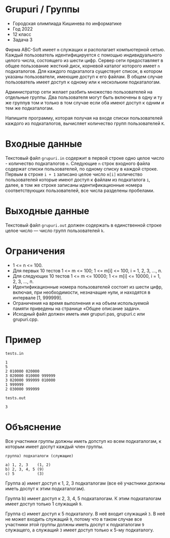 # Grupuri / Группы
* Городская олимпиада Кишинева по информатике
* Год 2022
* 12 класс
* Задача 3

Фирма ABC-Soft имеет `m` служащих и располагает компьютерной сетью. Каждый пользователь идентифицируется с помощью индивидуального целого числа, состоящего из шести цифр. Сервер сети предоставляет в общее пользование жесткий диск, корневой каталог которого имеет `n` подкаталогов. Для каждого подкаталога существует список, в котором указаны пользователи, имеющие доступ к его файлам. В общем случае
пользователь имеет доступ к одному или к нескольким подкаталогам. 


Администратор сети желает разбить множество пользователей на отдельные группы. Два пользователя могут быть включены в одну и ту же группув том и только в том случае если оба имеют доступ к одним и тем же подкаталогам.


Напишите программу, которая получая на входе списки пользователей каждого из подкаталогов, вычисляет количество групп пользователей `К`.

# Входные данные
Текстовый файл `grupuri.in` содержит в первой строке одно целое число - количество подкаталогов `n`. Следующие `n` строк входного файла содержат списки пользователей, по одному списку в каждой строке. Первым в строке `i + 1`  записано целое число `m[i]` количество пользователей которые имеют доступ к файлам из подкаталога `і`, далее, в том же строке записаны идентификационные номера соответствующих пользователей, все числа разделены пробелами.


# Выходные данные
Текстовый файл `grupuri.out` должен содержать в единственной строке целое число — число групп пользователей `k`.

# Ограничения
* 1 <= n <= 100.
* Для первых 10 тестов 1 <= m <= 100; 1 <= m[i] <= 100, i = 1, 2, 3, ..., п.
* Для следующих 10 тестов 1 <= m <= 10000; 1 <= m[i] <= 10000, i = 1, 2, 3, ..., п.
* Идентификационные номера пользователей состоят из шести цифр, включая, при необходимости, незначащие нули, и находятся в интервале [1, 999999].
* Ограничения на время выполнения и на объем используемой памяти приведены на странице «Общее описание задач».
* Исходный файл должен иметь имя grupuri.pas, grupuri.c или grupuri.cpp.


# Пример
`tests.in`

```
1
5
2 010000 020000 
3 020000 010000 999999 
3 020000 999999 010000 
1 999999 
2 O30000 999999
```

`tests.out`
```
3
```

# Объяснение
Все участники группы должны иметь допступ ко всем подкаталогам,
к которым имеет доспут каждый член группы.
```
группа) подкаталоги (служащие)

a) 1, 2, 3    (1, 2) 
b) 2, 3, 4, 5 (9)
c) 5 	      (3)
```

Группа a) имеет доступ к 1, 2, 3 подкаталогам (все её участники должны иметь доспут к этим подкаталогам).


Группа b) имеет доступ к 2, 3, 4, 5 подкаталогам. К этим подкаталогам имеет доступ только 1 служащий `9`.

Группа c) имеет доступ к 5 подкаталогу. В неё входит служащий `3`. В неё не может входить служащий `9`, потому что в таком случае все участники этой группы должны иметь доспут к подкаталогам `9` служащего, а служащий `3` имеет доступ только к 5-му подкаталогу.

